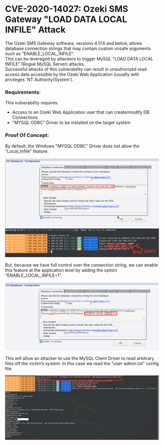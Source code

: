 # CVE-2020-14027: Ozeki SMS Gateway "LOAD DATA LOCAL INFILE" Attack

The Ozeki SMS Gateway software, versions 4.17.6 and below, allows database connection strings that may contain custom unsafe arguments such as "ENABLE_LOCAL_INFILE".
<br/>
This can be leveraged by attackers to trigger MySQL "LOAD DATA LOCAL INFILE" (Rogue MySQL Server) attacks.
<br/>
Successful attacks of this vulnerability can result in unauthorized read access data accessible by the Ozeki Web Application (usually with privileges 'NT Authority\System').
<br/>

### Requirements:

This vulnerability requires:
- Access to an Ozeki Web Application user that can create/modify DB Connections
- "MYSQL ODBC" Driver to be installed on the target system

### Proof Of Concept:

By default, the Windows "MYSQL ODBC" Driver does not allow the "Local_Infile" feature.

<img src="Normal%20Connection.png"/>
<img src="Safe.png"/>

But, because we have full control over the connection string, we can enable this feature at the application level by adding the option "ENABLE_LOCAL_INFILE=1".

<img src="Malicious%20Connection.png"/>

This will allow an attacker to use the MySQL Client Driver to read arbitrary files off the victim’s system. In this case we read the "user-admin.txt" config file.

<img src="Unsafe.png"/>
